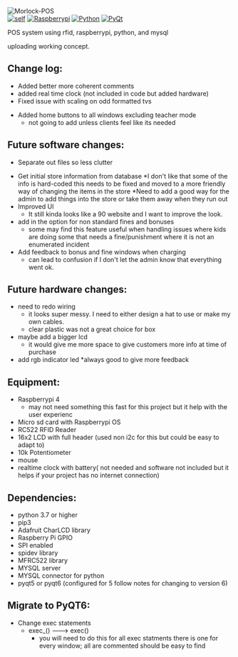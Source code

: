 ![Morlock-POS](https://user-images.githubusercontent.com/50764330/141025891-1816fd68-6cb5-4aaf-9084-d06c5fc7e6b1.png)
<br />
[![self](https://img.shields.io/badge/Morlock--POS-v1.3r2-purple)](https://github.com/VexisMorlock/Morlock-Pass/)
[![Raspberrypi](https://img.shields.io/badge/Raspberrypi-4B-9cf)](https://www.raspberrypi.com/products/raspberry-pi-4-model-b/)
[![Python](https://img.shields.io/badge/Python-3.73-9cf)](https://www.raspberrypi.com/products/raspberry-pi-4-model-b/)
[![PyQt](https://img.shields.io/badge/PyQt-5%20or%206-purple)](https://www.raspberrypi.com/products/raspberry-pi-4-model-b/)



POS system using rfid, raspberrypi, python, and mysql

uploading working concept.  
## Change log:
- Added better more coherent comments
- added real time clock (not included in code but added hardware)
- Fixed issue with scaling on odd formatted tvs
* Added home buttons to all windows excluding teacher mode
	* not going to add unless clients feel like its needed
	

## Future software  changes:
- Separate out files so less clutter
* Get initial store information from database
	*I don't like that some of the info is hard-coded this needs to be fixed and moved to a more friendly way of changing the items in the store
	*Need to add a good way for the admin to add things into the store or take them away when they run out 
* Improved UI
	* It still kinda looks like a 90 website and I want to improve the look.
* add in the option for non standard fines and bonuses
	* some may find this feature useful when handling issues where kids are doing some that needs a fine/punishment where it is not an enumerated incident
* Add feedback to bonus and fine windows when charging
	* can lead to confusion if I don't let the admin know that everything went ok.  
## Future hardware changes:
* need to redo wiring
	* it looks super messy. I need to either design a hat to use or make my own cables.
	* clear plastic was not a great choice for box
* maybe add a bigger lcd
	* it would give me more space to give customers more info at time of purchase
* add rgb indicator led
	*always good to give more feedback

## Equipment:
* Raspberrypi 4 
	* may not need something this fast for this project but it help with the user experienc
* Micro sd card with Raspberrypi OS
* RC522 RFID Reader
* 16x2 LCD with full header (used non i2c for this but could be easy to adapt to)
* 10k Potentiometer
* mouse
* realtime clock with battery( not needed and software not included but it helps if your project has no internet connection)
  
  
## Dependencies:
* python 3.7 or higher
* pip3
* Adafruit CharLCD library
* Raspberry Pi GPIO
* SPI enabled
* spidev library
* MFRC522 library
* MYSQL server
* MYSQL connector for python
* pyqt5 or pyqt6 (configured for 5 follow notes for changing to version 6)
    
## Migrate to PyQT6:
- Change exec statements
	* exec_()  ---> exec()
		* you will need to do this for all exec statments there is one for every window; all are commented should be easy to find
    
    
  
